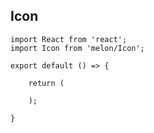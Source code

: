 ## Icon

```react 所有图标
import React from 'react';
import Icon from 'melon/Icon';

export default () => {

    return (

    );

}
```
